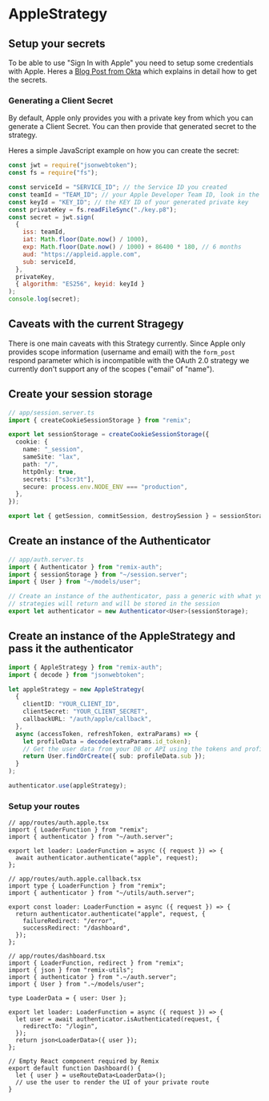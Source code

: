 # AppleStrategy

## Setup your secrets

To be able to use "Sign In with Apple" you need to setup some credentials with Apple. Heres a [Blog Post from Okta](https://developer.okta.com/blog/2019/06/04/what-the-heck-is-sign-in-with-apple#how-sign-in-with-apple-works-hint-it-uses-oauth-and-oidc) which explains in detail how to get the secrets.

### Generating a Client Secret

By default, Apple only provides you with a private key from which you can generate a Client Secret. You can then provide that generated secret to the strategy.

Heres a simple JavaScript example on how you can create the secret:

```js
const jwt = require("jsonwebtoken");
const fs = require("fs");

const serviceId = "SERVICE_ID"; // the Service ID you created
const teamId = "TEAM_ID"; // your Apple Developer Team ID, look in the top right corner of the Developer Portal
const keyId = "KEY_ID"; // the KEY ID of your generated private key
const privateKey = fs.readFileSync("./key.p8");
const secret = jwt.sign(
  {
    iss: teamId,
    iat: Math.floor(Date.now() / 1000),
    exp: Math.floor(Date.now() / 1000) + 86400 * 180, // 6 months
    aud: "https://appleid.apple.com",
    sub: serviceId,
  },
  privateKey,
  { algorithm: "ES256", keyid: keyId }
);
console.log(secret);
```

## Caveats with the current Stragegy

There is one main caveats with this Strategy currently. Since Apple only provides scope information (username and email) with the `form_post` respond parameter which is incompatible with the OAuth 2.0 strategy we currently don't support any of the scopes ("email" of "name").

## Create your session storage

```ts
// app/session.server.ts
import { createCookieSessionStorage } from "remix";

export let sessionStorage = createCookieSessionStorage({
  cookie: {
    name: "_session",
    sameSite: "lax",
    path: "/",
    httpOnly: true,
    secrets: ["s3cr3t"],
    secure: process.env.NODE_ENV === "production",
  },
});

export let { getSession, commitSession, destroySession } = sessionStorage;
```

## Create an instance of the Authenticator

```ts
// app/auth.server.ts
import { Authenticator } from "remix-auth";
import { sessionStorage } from "~/session.server";
import { User } from "~/models/user";

// Create an instance of the authenticator, pass a generic with what your
// strategies will return and will be stored in the session
export let authenticator = new Authenticator<User>(sessionStorage);
```

## Create an instance of the AppleStrategy and pass it the authenticator

```ts
import { AppleStrategy } from "remix-auth";
import { decode } from "jsonwebtoken";

let appleStrategy = new AppleStrategy(
  {
    clientID: "YOUR_CLIENT_ID",
    clientSecret: "YOUR_CLIENT_SECRET",
    callbackURL: "/auth/apple/callback",
  },
  async (accessToken, refreshToken, extraParams) => {
    let profileData = decode(extraParams.id_token);
    // Get the user data from your DB or API using the tokens and profile
    return User.findOrCreate({ sub: profileData.sub });
  }
);

authenticator.use(appleStrategy);
```

### Setup your routes

```tsx
// app/routes/auth.apple.tsx
import { LoaderFunction } from "remix";
import { authenticator } from "~/auth.server";

export let loader: LoaderFunction = async ({ request }) => {
  await authenticator.authenticate("apple", request);
};
```

```tsx
// app/routes/auth.apple.callback.tsx
import type { LoaderFunction } from "remix";
import { authenticator } from "~/utils/auth.server";

export const loader: LoaderFunction = async ({ request }) => {
  return authenticator.authenticate("apple", request, {
    failureRedirect: "/error",
    successRedirect: "/dashboard",
  });
};
```

```tsx
// app/routes/dashboard.tsx
import { LoaderFunction, redirect } from "remix";
import { json } from "remix-utils";
import { authenticator } from ".~/auth.server";
import { User } from ".~/models/user";

type LoaderData = { user: User };

export let loader: LoaderFunction = async ({ request }) => {
  let user = await authenticator.isAuthenticated(request, {
    redirectTo: "/login",
  });
  return json<LoaderData>({ user });
};

// Empty React component required by Remix
export default function Dashboard() {
  let { user } = useRouteData<LoaderData>();
  // use the user to render the UI of your private route
}
```
